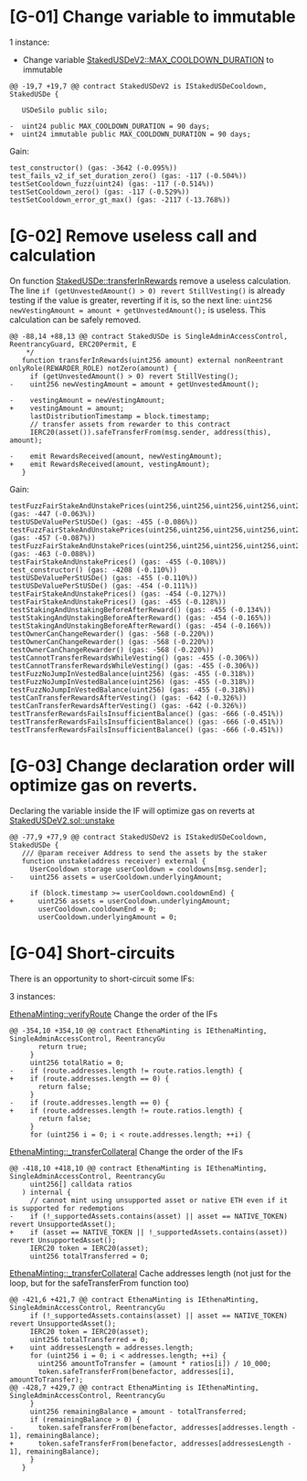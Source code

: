 # [G-01] Change variable to immutable

1 instance: 

- Change variable [StakedUSDeV2::MAX_COOLDOWN_DURATION](https://github.com/code-423n4/2023-10-ethena/blob/main/contracts/StakedUSDeV2.sol#L22) to immutable

```
@@ -19,7 +19,7 @@ contract StakedUSDeV2 is IStakedUSDeCooldown, StakedUSDe {
 
   USDeSilo public silo;
 
-  uint24 public MAX_COOLDOWN_DURATION = 90 days;
+  uint24 immutable public MAX_COOLDOWN_DURATION = 90 days;
```

Gain:
```
test_constructor() (gas: -3642 (-0.095%)) 
test_fails_v2_if_set_duration_zero() (gas: -117 (-0.504%)) 
testSetCooldown_fuzz(uint24) (gas: -117 (-0.514%)) 
testSetCooldown_zero() (gas: -117 (-0.529%)) 
testSetCooldown_error_gt_max() (gas: -2117 (-13.768%)) 
```

# [G-02] Remove useless call and calculation
On function [StakedUSDe::transferInRewards](https://github.com/code-423n4/2023-10-ethena/blob/main/contracts/StakedUSDe.sol#L89) remove a useless calculation. The line `if (getUnvestedAmount() > 0) revert StillVesting()` is already testing if the value is greater, reverting if it is, so the next line: `uint256 newVestingAmount = amount + getUnvestedAmount();` is useless. 
This calculation can be safely removed.

```
@@ -88,14 +88,13 @@ contract StakedUSDe is SingleAdminAccessControl, ReentrancyGuard, ERC20Permit, E
    */
   function transferInRewards(uint256 amount) external nonReentrant onlyRole(REWARDER_ROLE) notZero(amount) {
     if (getUnvestedAmount() > 0) revert StillVesting();
-    uint256 newVestingAmount = amount + getUnvestedAmount();
 
-    vestingAmount = newVestingAmount;
+    vestingAmount = amount;
     lastDistributionTimestamp = block.timestamp;
     // transfer assets from rewarder to this contract
     IERC20(asset()).safeTransferFrom(msg.sender, address(this), amount);
 
-    emit RewardsReceived(amount, newVestingAmount);
+    emit RewardsReceived(amount, vestingAmount);
   }
```

Gain:
```
testFuzzFairStakeAndUnstakePrices(uint256,uint256,uint256,uint256,uint256) (gas: -447 (-0.063%)) 
testUSDeValuePerStUSDe() (gas: -455 (-0.086%)) 
testFuzzFairStakeAndUnstakePrices(uint256,uint256,uint256,uint256,uint256) (gas: -457 (-0.087%)) 
testFuzzFairStakeAndUnstakePrices(uint256,uint256,uint256,uint256,uint256) (gas: -463 (-0.088%)) 
testFairStakeAndUnstakePrices() (gas: -455 (-0.108%)) 
test_constructor() (gas: -4208 (-0.110%)) 
testUSDeValuePerStUSDe() (gas: -455 (-0.110%)) 
testUSDeValuePerStUSDe() (gas: -454 (-0.111%)) 
testFairStakeAndUnstakePrices() (gas: -454 (-0.127%)) 
testFairStakeAndUnstakePrices() (gas: -455 (-0.128%)) 
testStakingAndUnstakingBeforeAfterReward() (gas: -455 (-0.134%)) 
testStakingAndUnstakingBeforeAfterReward() (gas: -454 (-0.165%)) 
testStakingAndUnstakingBeforeAfterReward() (gas: -454 (-0.166%)) 
testOwnerCanChangeRewarder() (gas: -568 (-0.220%)) 
testOwnerCanChangeRewarder() (gas: -568 (-0.220%)) 
testOwnerCanChangeRewarder() (gas: -568 (-0.220%)) 
testCannotTransferRewardsWhileVesting() (gas: -455 (-0.306%)) 
testCannotTransferRewardsWhileVesting() (gas: -455 (-0.306%)) 
testFuzzNoJumpInVestedBalance(uint256) (gas: -455 (-0.318%)) 
testFuzzNoJumpInVestedBalance(uint256) (gas: -455 (-0.318%)) 
testFuzzNoJumpInVestedBalance(uint256) (gas: -455 (-0.318%)) 
testCanTransferRewardsAfterVesting() (gas: -642 (-0.326%)) 
testCanTransferRewardsAfterVesting() (gas: -642 (-0.326%)) 
testTransferRewardsFailsInsufficientBalance() (gas: -666 (-0.451%)) 
testTransferRewardsFailsInsufficientBalance() (gas: -666 (-0.451%)) 
testTransferRewardsFailsInsufficientBalance() (gas: -666 (-0.451%)) 
```
# [G-03] Change declaration order will optimize gas on reverts.
Declaring the variable inside the IF will optimize gas on reverts at [StakedUSDeV2.sol::unstake](https://github.com/code-423n4/2023-10-ethena/blob/main/contracts/StakedUSDeV2.sol#L78)

```
@@ -77,9 +77,9 @@ contract StakedUSDeV2 is IStakedUSDeCooldown, StakedUSDe {
   /// @param receiver Address to send the assets by the staker
   function unstake(address receiver) external {
     UserCooldown storage userCooldown = cooldowns[msg.sender];
-    uint256 assets = userCooldown.underlyingAmount;
 
     if (block.timestamp >= userCooldown.cooldownEnd) {
+      uint256 assets = userCooldown.underlyingAmount;
       userCooldown.cooldownEnd = 0;
       userCooldown.underlyingAmount = 0;
```

# [G-04] Short-circuits

There is an opportunity to short-circuit some IFs:

3 instances:

[EthenaMinting::verifyRoute](https://github.com/code-423n4/2023-10-ethena/blob/main/contracts/EthenaMinting.sol#L357)
Change the order of the IFs
```
@@ -354,10 +354,10 @@ contract EthenaMinting is IEthenaMinting, SingleAdminAccessControl, ReentrancyGu
       return true;
     }
     uint256 totalRatio = 0;
-    if (route.addresses.length != route.ratios.length) {
+    if (route.addresses.length == 0) {
       return false;
     }
-    if (route.addresses.length == 0) {
+    if (route.addresses.length != route.ratios.length) {
       return false;
     }
     for (uint256 i = 0; i < route.addresses.length; ++i) {
```

[EthenaMinting::_transferCollateral](https://github.com/code-423n4/2023-10-ethena/blob/main/contracts/EthenaMinting.sol#L413)
Change the order of the IFs
```
@@ -418,10 +418,10 @@ contract EthenaMinting is IEthenaMinting, SingleAdminAccessControl, ReentrancyGu
     uint256[] calldata ratios
   ) internal {
     // cannot mint using unsupported asset or native ETH even if it is supported for redemptions
-    if (!_supportedAssets.contains(asset) || asset == NATIVE_TOKEN) revert UnsupportedAsset();
+    if (asset == NATIVE_TOKEN || !_supportedAssets.contains(asset)) revert UnsupportedAsset();
     IERC20 token = IERC20(asset);
     uint256 totalTransferred = 0;
```

[EthenaMinting::_transferCollateral](https://github.com/code-423n4/2023-10-ethena/blob/main/contracts/EthenaMinting.sol#L413)
Cache addresses length (not just for the loop, but for the safeTransferFrom function too)
```
@@ -421,6 +421,7 @@ contract EthenaMinting is IEthenaMinting, SingleAdminAccessControl, ReentrancyGu
     if (!_supportedAssets.contains(asset) || asset == NATIVE_TOKEN) revert UnsupportedAsset();
     IERC20 token = IERC20(asset);
     uint256 totalTransferred = 0;
+    uint addressesLength = addresses.length;
     for (uint256 i = 0; i < addresses.length; ++i) {
       uint256 amountToTransfer = (amount * ratios[i]) / 10_000;
       token.safeTransferFrom(benefactor, addresses[i], amountToTransfer);
@@ -428,7 +429,7 @@ contract EthenaMinting is IEthenaMinting, SingleAdminAccessControl, ReentrancyGu
     }
     uint256 remainingBalance = amount - totalTransferred;
     if (remainingBalance > 0) {
-      token.safeTransferFrom(benefactor, addresses[addresses.length - 1], remainingBalance);
+      token.safeTransferFrom(benefactor, addresses[addressesLength - 1], remainingBalance);
     }
   }
```